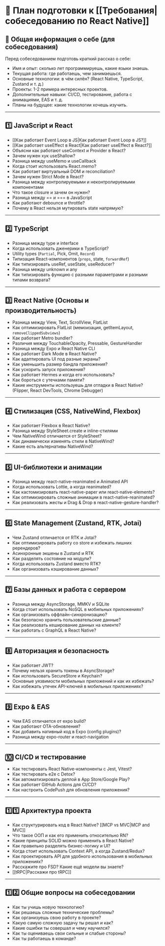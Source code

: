 # 📌 План подготовки к [[Требования|собеседованию по React Native]]

## 🔹 Общая информация о себе (для собеседования)
Перед собеседованием подготовь краткий рассказ о себе:
- Имя и опыт: сколько лет программируешь, какие языки знаешь.
- Текущая работа: где работаешь, чем занимаешься.
- Основные технологии: в чём силён? (React Native, TypeScript, Zustand и т. д.)
- Проекты: 1-2 примера интересных проектов.
- Дополнительные навыки: CI/CD, тестирование, работа с анимациями, EAS и т. д.
- Планы на будущее: какие технологии хочешь изучить.

---

## 1️⃣ JavaScript и React
- [[Как работает Event Loop в JS|Как работает Event Loop в JS?]]
- [[Как работает useEffect в React|Как работает useEffect в React?]]
- Объясни как работают useContext и Provider в React? 
- Зачем нужен хук useShallow?
- Разница между useMemo и useCallback
- Когда стоит использовать React.memo?
- Как работает виртуальный DOM и reconciliation?
- Зачем нужен Strict Mode в React?
- Разница между контролируемыми и неконтролируемыми компонентами
- Что такое closure и зачем он нужен?
- Разница между == и === в JavaScript
- Как работают debounce и throttle?
- Почему в React нельзя мутировать state напрямую?

---

## 2️⃣ TypeScript
- Разница между type и interface
- Когда использовать дженерики в TypeScript?
- Utility types (`Partial`, Pick, Omit, `Record`)
- Типизация React-компонентов (`props`, state, `forwardRef`)
- Как типизировать useRef, useState, useReducer?
- Разница между unknown и any
- Как типизировать функцию с разными параметрами и разными типами возврата?

---

## 3️⃣ React Native (Основы и производительность)
- Разница между View, Text, ScrollView, FlatList
- Как оптимизировать FlatList (мемоизация, getItemLayout, `removeClippedSubviews`)
- Как работает Metro bundler?
- Различия между TouchableOpacity, Pressable, GestureHandler
- Разница между Expo и React Native CLI
- Как работает Dark Mode в React Native?
- Как адаптировать UI под разные экраны?
- Как уменьшить размер бандла приложения?
- Как ускорить запуск приложения?
- Как работает Hermes и когда его использовать?
- Как бороться с утечками памяти?
- Какие инструменты используешь для отладки в React Native? (Flipper, React DevTools, Chrome Debugger)

---

## 4️⃣ Стилизация (CSS, NativeWind, Flexbox)
- Как работает Flexbox в React Native?
- Разница между StyleSheet.create и inline-стилями
- Чем NativeWind отличается от StyleSheet?
- Как динамически изменять стили в NativeWind?
- Какие есть альтернативы NativeWind?

---

## 5️⃣ UI-библиотеки и анимации
- Разница между react-native-reanimated и Animated API
- Когда использовать Lottie, а когда reanimated?
- Как кастомизировать react-native-paper или react-native-elements?
- Как оптимизировать сложные анимации в react-native-reanimated?
- Как реализовать жесты и Drag & Drop в react-native-gesture-handler?

---

## 6️⃣ State Management (Zustand, RTK, Jotai)
- Чем Zustand отличается от RTK и Jotai?
- Как оптимизировать работу со store и избежать лишних ререндеров?
- Асинхронные экшены в Zustand и RTK
- Как разделять состояние на модули?
- Когда использовать Zustand вместо RTK?
- Как организовать кэширование данных?

---

## 7️⃣ Базы данных и работа с сервером
- Разница между AsyncStorage, MMKV и SQLite
- Когда стоит использовать NoSQL в мобильных приложениях?
- Как организовать оффлайн-синхронизацию?
- Как безопасно хранить пользовательские данные?
- Как реализовать кеширование данных на клиенте?
- Как работать с GraphQL в React Native?

---

## 8️⃣ Авторизация и безопасность
- Как работает JWT?
- Почему нельзя хранить токены в AsyncStorage?
- Как использовать SecureStore и Keychain?
- Основные уязвимости мобильных приложений и как их избежать?
- Как избежать утечек API-ключей в мобильных приложениях?

---

## 9️⃣ Expo & EAS
- Чем EAS отличается от expo build?
- Как работают OTA-обновления?
- Как добавить нативный код в Expo (config plugins)?
- Разница между expo-router и react-navigation

---

## 🔟 CI/CD и тестирование
- Как тестировать React Native-компоненты с Jest, Vitest?
- Как тестировать e2e с Detox?
- Как автоматизировать деплой в App Store/Google Play?
- Как работает GitHub Actions для CI/CD?
- Как настроить CodePush для обновления приложения?

---

## 1️⃣1️⃣ Архитектура проекта
- Как структурировать код в React Native? [[MCP vs MVC|MCP and MVC]]
- Что такое ООП и как его применить относительно RN?
- Какие принципы SOLID можно применить в React Native?
- Как правильно разделять бизнес-логику и UI?
- Когда стоит использовать Context API, а когда Zustand/Redux?
- Как проектировать API для удобного использования в мобильных приложениях?
- Расскажите про FSD? Какие ещё модели вы знаете?
- [[tRPC|Расскажи про tRPC]]

---

## 1️⃣2️⃣ Общие вопросы на собеседовании
- Как ты учишь новую технологию?
- Как решаешь сложные технические проблемы?
- Как организуешь свою работу в проекте?
- Какую самую сложную задачу ты решал и как?
- Какие ошибки ты совершал и чему научился?
- Как ты оцениваешь свои сильные и слабые стороны?
- Как ты работаешь в команде?